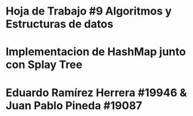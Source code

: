 # Hoja de Trabajo #9 Algoritmos y Estructuras de datos
# Implementacion de HashMap junto con Splay Tree
# Eduardo Ramírez Herrera #19946 & Juan Pablo Pineda #19087

